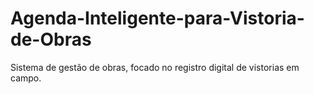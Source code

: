 # Agenda-Inteligente-para-Vistoria-de-Obras
Sistema de gestão de obras, focado no registro digital de vistorias em campo.
